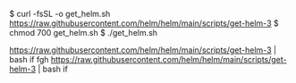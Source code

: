 
$ curl -fsSL -o get_helm.sh https://raw.githubusercontent.com/helm/helm/main/scripts/get-helm-3
$ chmod 700 get_helm.sh
$ ./get_helm.sh



https://raw.githubusercontent.com/helm/helm/main/scripts/get-helm-3 | bash if
fgh
https://raw.githubusercontent.com/helm/helm/main/scripts/get-helm-3 | bash if
